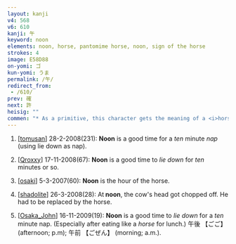 ```yaml
---
layout: kanji
v4: 568
v6: 610
kanji: 午
keyword: noon
elements: noon, horse, pantomime horse, noon, sign of the horse
strokes: 4
image: E58D88
on-yomi: ゴ
kun-yomi: うま
permalink: /午/
redirect_from:
 - /610/
prev: 確
next: 許
heisig: ""
commen: "* As a primitive, this character gets the meaning of a <i>horse</i>. Any <i>horse</i> image will do, except that of a <i>team of horses</i>, which will come later (Frame 2132) and get its own primitive."
---
```


1) [<a href="http://kanji.koohii.com/profile/tomusan">tomusan</a>] 28-2-2008(231): <strong>Noon</strong> is a good time for a <em>ten</em> minute <em>nap</em> (using lie down as nap).

2) [<a href="http://kanji.koohii.com/profile/Qroxxy">Qroxxy</a>] 17-11-2008(67): <strong>Noon</strong> is a good time to <em>lie down</em> for <em>ten</em> minutes or so.

3) [<a href="http://kanji.koohii.com/profile/osaki">osaki</a>] 5-3-2007(60): <strong>Noon</strong> is the hour of the horse.

4) [<a href="http://kanji.koohii.com/profile/shadolite">shadolite</a>] 26-3-2008(28): At<strong> noon</strong>, the cow&#039;s head got chopped off. He had to be replaced by the horse.

5) [<a href="http://kanji.koohii.com/profile/Osaka_John">Osaka_John</a>] 16-11-2009(19): <strong>Noon</strong> is a good time to <em>lie down</em> for a <em>ten</em> minute nap. (Especially after eating like a <em>horse</em> for lunch.) 午後 【ごご】 (afternoon; p.m); 午前 【ごぜん】 (morning; a.m.).


